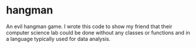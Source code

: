 # hangman
An evil hangman game. 
I wrote this code to show my friend that their computer science lab could be done without any classes or functions and in a language typically used for data analysis.
